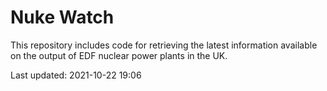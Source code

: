 # Nuke Watch

This repository includes code for retrieving the latest information available on the output of EDF nuclear power plants in the UK.

Last updated: 2021-10-22 19:06